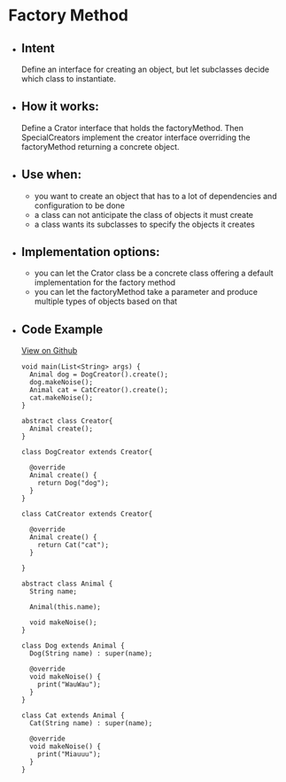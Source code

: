 # Factory Method

- ## Intent
  Define an interface for creating an object, but let subclasses decide which class to instantiate.

- ## How it works:
  Define a Crator interface that holds the factoryMethod. Then SpecialCreators implement the creator interface overriding the factoryMethod returning a concrete object.

- ## Use when:
  - you want to create an object that has to a lot of dependencies and configuration to be done
  - a class can not anticipate the class of objects it must create
  - a class wants its subclasses to specify the objects it creates

- ## Implementation options:
  - you can let the Crator class be a concrete class offering a default implementation for the factory method
  - you can let the factoryMethod take a parameter and produce multiple types of objects based on that

- ## Code Example
  [View on Github](https://github.com/TheUltimateOptimist/Design-Patterns/blob/master/FactoryMethod/factory_method_example.dart)

      void main(List<String> args) {
        Animal dog = DogCreator().create();
        dog.makeNoise();
        Animal cat = CatCreator().create();
        cat.makeNoise();
      }

      abstract class Creator{
        Animal create();
      }

      class DogCreator extends Creator{

        @override
        Animal create() {
          return Dog("dog");
        }
      }

      class CatCreator extends Creator{

        @override
        Animal create() {
          return Cat("cat");
        }

      }

      abstract class Animal {
        String name;

        Animal(this.name);

        void makeNoise();
      }

      class Dog extends Animal {
        Dog(String name) : super(name);

        @override
        void makeNoise() {
          print("WauWau");
        }
      }

      class Cat extends Animal {
        Cat(String name) : super(name);

        @override
        void makeNoise() {
          print("Miauuu");
        }
      }